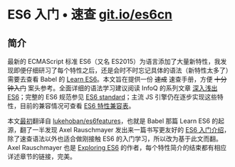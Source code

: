 # ES6 入门 • 速查 [git.io/es6cn](http://git.io/es6cn)

## 简介

最新的 ECMAScript 标准 ES6（又名 ES2015）为语言添加了大量新特性，我发现即便仔细研习了每个特性之后，还是会时不时忘记具体的语法（新特性太多了）需要去查看 Babel 的 [Learn ES6](https://babeljs.io/docs/learn-es2015/)。本文旨在提供一份 ~~速成~~ 速查手册，方便 ~~十分钟入门~~ 案头参考。全面详细的语法学习建议阅读 InfoQ 的系列文章 [深入浅出 ES6](http://www.infoq.com/cn/es6-in-depth/)；完整的 ES6 规范参见 [ES6 standard](http://www.ecma-international.org/ecma-262/6.0/)；主流 JS 引擎仍在逐步实现这些特性，目前的兼容情况可查看 [ES6 特性兼容表](http://kangax.github.io/es5-compat-table/es6/)。

本文[最初](https://github.com/amio/es6features-depr-)翻译自 [lukehoban/es6features](https://github.com/lukehoban/es6features)，也就是 Babel 那篇 Learn ES6 的起源，翻了一半发现 Axel Rauschmayer 发出来一篇书写更友好的 [ES6 入门介绍](http://www.2ality.com/2015/08/getting-started-es6.html)，除了速查语法以外也适合做刚接触 ES6 的入门学习，所以改为基于此文而翻。Axel Rauschmayer 也是 [Exploring ES6](http://exploringjs.com/) 的作者，每个特性简介的结束都有相应详述章节的链接，完美。
